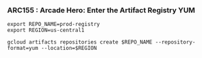 ### ARC155 :  Arcade Hero: Enter the Artifact Registry YUM 

```
export REPO_NAME=prod-registry
export REGION=us-central1
```

```
gcloud artifacts repositories create $REPO_NAME --repository-format=yum --location=$REGION
```
